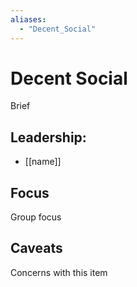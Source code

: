 ```yaml
---
aliases:
  - "Decent_Social"
---
```

# Decent Social

Brief

## Leadership:

- [[name]]

## Focus

Group focus

## Caveats 

Concerns with this item
